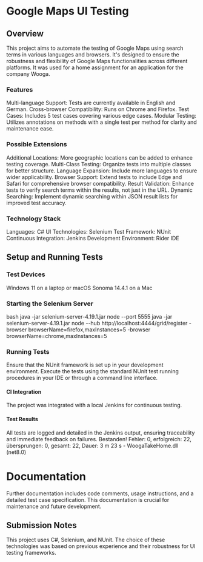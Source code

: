 # Google Maps UI Testing
## Overview
This project aims to automate the testing of Google Maps using search terms in various languages and browsers. It's designed to ensure the robustness and flexibility of Google Maps functionalities across different platforms. It was used for a home assignment for an application for the company Wooga.
### Features
Multi-language Support: Tests are currently available in English and German.
Cross-browser Compatibility: Runs on Chrome and Firefox.
Test Cases: Includes 5 test cases covering various edge cases.
Modular Testing: Utilizes annotations on methods with a single test per method for clarity and maintenance ease.
### Possible Extensions
Additional Locations: More geographic locations can be added to enhance testing coverage.
Multi-Class Testing: Organize tests into multiple classes for better structure.
Language Expansion: Include more languages to ensure wider applicability.
Browser Support: Extend tests to include Edge and Safari for comprehensive browser compatibility.
Result Validation: Enhance tests to verify search terms within the results, not just in the URL.
Dynamic Searching: Implement dynamic searching within JSON result lists for improved test accuracy.
### Technology Stack
Languages: C#
UI Technologies: Selenium
Test Framework: NUnit
Continuous Integration: Jenkins
Development Environment: Rider IDE

## Setup and Running Tests
### Test Devices
Windows 11 on a laptop or macOS Sonoma 14.4.1 on a Mac
### Starting the Selenium Server
bash
java -jar selenium-server-4.19.1.jar node --port 5555
java -jar selenium-server-4.19.1.jar node --hub http://localhost:4444/grid/register -browser browserName=firefox,maxInstances=5 -browser browserName=chrome,maxInstances=5

### Running Tests
Ensure that the NUnit framework is set up in your development environment. Execute the tests using the standard NUnit test running procedures in your IDE or through a command line interface.
#### CI Integration
The project was integrated with a local Jenkins for continuous testing. 
#### Test Results
All tests are logged and detailed in the Jenkins output, ensuring traceability and immediate feedback on failures.
Bestanden! Fehler: 0, erfolgreich: 22, übersprungen: 0, gesamt: 22, Dauer: 3 m 23 s - WoogaTakeHome.dll (net8.0)

# Documentation
Further documentation includes code comments, usage instructions, and a detailed test case specification. This documentation is crucial for maintenance and future development.
## Submission Notes
This project uses C#, Selenium, and NUnit. The choice of these technologies was based on previous experience and their robustness for UI testing frameworks.
